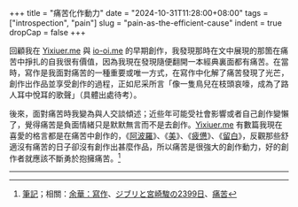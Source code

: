 +++
title = "痛苦化作動力"
date = "2024-10-31T11:28:00+08:00"
tags = ["introspection", "pain"]
slug = "pain-as-the-efficient-cause"
indent = true
dropCap = false
+++

回顧我在 [Yixiuer.me](https://yixiuer.me) 與 [io-oi.me](https://io-oi.me) 的早期創作，我發現那時在文中展現的那箇在痛苦中掙扎的自我很有價值，因為我現在發現隨便翻開一本經典裏面都有痛苦。在當時，寫作是我面對痛苦的一種重要或唯一方式，在寫作中化解了痛苦發現了光芒，創作出作品並享受創作的過程，正如尼采所言「像一隻鳥兒在枝頭哀嚎，成為了路人耳中悅耳的歌聲」（具體出處待考）。

後來，面對痛苦時我變為與人交談傾述；近些年可能受社會影響或者自己創作變懶了，覺得痛苦是負面情緒只是默默無言而不是去創作。[Yixiuer.me](https://yixiuer.me/) 有數篇我現在喜愛的格言都是在痛苦中創作的，《[阿波羅](https://yixiuer.me/aphorism/apollo/)》、《[美](https://yixiuer.me/aphorism/aesthetics/)》、《[疲憊](https://yixiuer.me/aphorism/weary/)》、《[留白](https://yixiuer.me/aphorism/blank-leaving/)》，反觀那些舒適沒有痛苦的日子卻沒有創作出甚麼作品，所以痛苦是很強大的創作動力，好的創作者就應該不斷勇於抱擁痛苦。[^1]

---

[^1]: [筆記](https://reuixiy.notion.site/130c9131ed4f807a9354dfd5da8e8a69)；相關：[余華：寫作](https://yixiuer.me/excerpts/yu-hua-writing/)、[ジブリと宮崎駿の2399日](https://reuixiy.notion.site/3575b6020b6f4294b72118692731d67e)、[痛苦](https://reuixiy.notion.site/126c9131ed4f8061892dedf10c60e0ce)